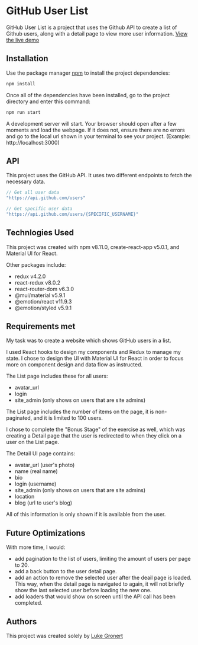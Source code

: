 # GitHub User List

GitHub User List is a project that uses the Github API to create a list of Github users, along with a detail page to view more user information. [View the live demo](https://lukegronert.com/taiwan-access-labs-exercise/)

## Installation

Use the package manager [npm](https://www.npmjs.com/) to install the project dependencies:

```bash
npm install
```

Once all of the dependencies have been installed, go to the project directory and enter this command:

```bash
npm run start
```

A development server will start. Your browser should open after a few moments and load the webpage. If it does not, ensure there are no errors and go to the local url shown in your terminal to see your project. (Example: http://localhost:3000)

## API

This project uses the GitHub API. It uses two different endpoints to fetch the necessary data.

```js
// Get all user data
"https://api.github.com/users"

// Get specific user data  
"https://api.github.com/users/{SPECIFIC_USERNAME}"
```

## Technlogies Used

This project was created with npm v8.11.0, create-react-app v5.0.1, and Material UI for React.

Other packages include:
 - redux v4.2.0
 - react-redux v8.0.2
 - react-router-dom v6.3.0
 - @mui/material v5.9.1
 - @emotion/react v11.9.3
 - @emotion/styled v5.9.1

## Requirements met

My task was to create a website which shows GitHub users in a list.

I used React hooks to design my components and Redux to manage my state. I chose to design the UI with Material UI for React in order to focus more on component design and data flow as instructed.

The List page includes these for all users:
 - avatar_url
 - login
 - site_admin (only shows on users that are site admins)

The List page includes the number of items on the page, it is non-paginated, and it is limited to 100 users.

I chose to complete the "Bonus Stage" of the exercise as well, which was creating a Detail page that the user is redirected to when they click on a user on the List page.

The Detail UI page contains:
 - avatar_url (user's photo)
 - name (real name)
 - bio
 - login (username)
 - site_admin (only shows on users that are site admins)
 - location
 - blog (url to user's blog)

 All of this information is only shown if it is available from the user.

## Future Optimizations
With more time, I would:
 - add pagination to the list of users, limiting the amount of users per page to 20. 
 - add a back button to the user detail page.
 - add an action to remove the selected user after the deail page is loaded. This way, when the detail page is navigated to again, it will not briefly show the last selected user before loading the new one.
 - add loaders that would show on screen until the API call has been completed.

## Authors
This project was created solely by [Luke Gronert](https://www.lukegronert.com)
